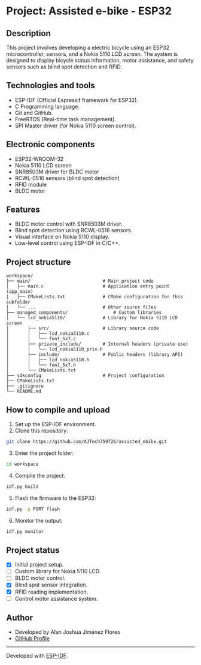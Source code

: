 # Project: Assisted e-bike - ESP32
## Description
This project involves developing a electric bicycle using an ESP32 microcontroller, sensors, and a Nokia 5110 LCD screen.
The system is designed to display bicycle status information, motor assistance, and safety sensors such as blind spot detection and RFID.

## Technologies and tools
- ESP-IDF (Official Espressif framework for ESP32).
- C Programming language.
- Git and GitHub.
- FreeRTOS (Real-time task management).
- SPI Master driver (for Nokia 5110 screen control).

## Electronic components
- ESP32-WROOM-32
- Nokia 5110 LCD screen
- SNR8503M driver for BLDC motor
- RCWL-0516 sensors (blind spot detection)
- RFID module
- BLDC motor

## Features
- BLDC motor control with SNR8503M driver.
- Blind spot detection using RCWL-0516 sensors.
- Visual interface on Nokia 5110 display.
- Low-level control using ESP-IDF in C/C++.

## Project structure

```text
workspace/
├── main/                          	# Main project code
│   ├── main.c                     	# Application entry point (app_main)
│   ├── CMakeLists.txt             	# CMake configuration for this subfolder
│   └── ...                        	# Other source files
├── managed_components/                 # Custom libraries
│   └── lcd_nokia5110/             	# Library for Nokia 5110 LCD screen
│       ├── src/                   	# Library source code
│       │   ├── lcd_nokia5110.c
│       │   └── font_5x7.c
│       ├── private_include/       	# Internal headers (private use)
│       │   └── lcd_nokia5110_priv.h
│       ├── include/               	# Public headers (library API)
│       │   ├── lcd_nokia5110.h
│       │   └── font_5x7.h
│       └── CMakeLists.txt
├── sdkconfig                      	# Project configuration
├── CMakeLists.txt
├── .gitignore
└── README.md
```

## How to compile and upload
1. Set up the ESP-IDF environment.
2. Clone this repository:

```bash
git clone https://github.com/AJTech759726/assisted_ebike.git
```

3. Enter the project folder:

```bash
cd workspace
```

4. Compile the project:

```bash
idf.py build
```

5. Flash the firmware to the ESP32:

```bash
idf.py -p PORT flash
```

6. Monitor the output:

```bash
idf.py monitor
```

## Project status
- [X] Initial project setup.
- [ ] Custom library for Nokia 5110 LCD.
- [ ] BLDC motor control.
- [X] Blind spot sensor integration.
- [X] RFID reading implementation.
- [ ] Control motor assistance system.

## Author
- Developed by Alan Joshua Jiménez Flores
- [GitHub Profile](https://github.com/AJTech759726/)
---

Developed with [ESP-IDF](https://docs.espressif.com/projects/esp-idf/en/latest/).
